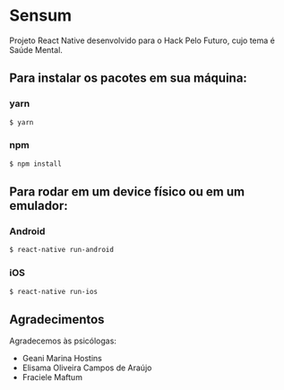 # Sensum

Projeto React Native desenvolvido para o Hack Pelo Futuro, cujo tema é Saúde Mental.

## Para instalar os pacotes em sua máquina: 
### yarn
```sh
$ yarn
```
### npm
```sh
$ npm install
```
## Para rodar em um device físico ou em um emulador: 
### Android
```sh
$ react-native run-android
```
### iOS
```sh
$ react-native run-ios
```

## Agradecimentos
Agradecemos às psicólogas:
- Geani Marina Hostins
- Elisama Oliveira Campos de Araújo
- Fraciele Maftum